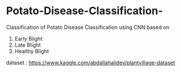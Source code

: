 # Potato-Disease-Classification-
Classification of Potato Disease Classification using CNN  based on
1) Early Blight
2) Late Blight
3) Healthy Blight

dataset : https://www.kaggle.com/abdallahalidev/plantvillage-dataset


